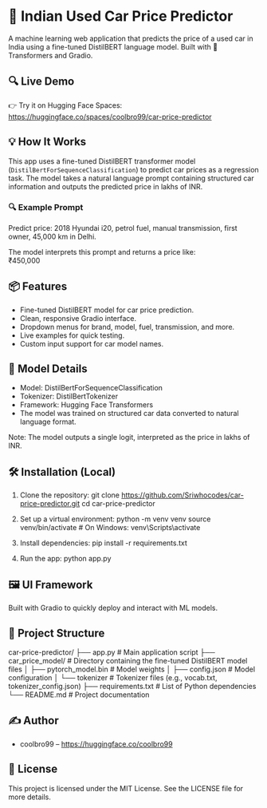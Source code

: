 # 🚗 Indian Used Car Price Predictor

A machine learning web application that predicts the price of a used car in India using a fine-tuned DistilBERT language model. Built with 🤗 Transformers and Gradio.

## 🔍 Live Demo

👉 Try it on Hugging Face Spaces: https://huggingface.co/spaces/coolbro99/car-price-predictor

## 💡 How It Works

This app uses a fine-tuned DistilBERT transformer model (`DistilBertForSequenceClassification`) to predict car prices as a regression task. The model takes a natural language prompt containing structured car information and outputs the predicted price in lakhs of INR.

### 🔍 Example Prompt

Predict price: 2018 Hyundai i20, petrol fuel, manual transmission, first owner, 45,000 km in Delhi.

The model interprets this prompt and returns a price like:  
₹450,000

## 📦 Features

- Fine-tuned DistilBERT model for car price prediction.
- Clean, responsive Gradio interface.
- Dropdown menus for brand, model, fuel, transmission, and more.
- Live examples for quick testing.
- Custom input support for car model names.

## 🧠 Model Details

- Model: DistilBertForSequenceClassification
- Tokenizer: DistilBertTokenizer
- Framework: Hugging Face Transformers
- The model was trained on structured car data converted to natural language format.

Note: The model outputs a single logit, interpreted as the price in lakhs of INR.

## 🛠️ Installation (Local)

1. Clone the repository:
   git clone https://github.com/Sriwhocodes/car-price-predictor.git
   cd car-price-predictor

2. Set up a virtual environment:
   python -m venv venv
   source venv/bin/activate  # On Windows: venv\Scripts\activate

3. Install dependencies:
   pip install -r requirements.txt

4. Run the app:
   python app.py

## 🖼️ UI Framework

Built with Gradio to quickly deploy and interact with ML models.

## 📁 Project Structure
car-price-predictor/
├── app.py                 # Main application script
├── car_price_model/       # Directory containing the fine-tuned DistilBERT model files
│   ├── pytorch_model.bin  # Model weights
│   ├── config.json        # Model configuration
│   └── tokenizer          # Tokenizer files (e.g., vocab.txt, tokenizer_config.json)
├── requirements.txt       # List of Python dependencies
└── README.md              # Project documentation

## ✍️ Author
- coolbro99 – https://huggingface.co/coolbro99

## 📜 License

This project is licensed under the MIT License. See the LICENSE file for more details.
